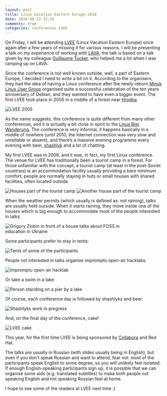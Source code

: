 ```yaml
---
layout: post
title: Linux Vacation Eastern Europe 2018
date: 2018-08-22 13:24
comments: true
categories: conferences LVEE
---
```


On Friday, I will be attending [LVEE](https://lvee.org/) (Linux Vacation Eastern Europe) once again after a few years of missing it for various reasons. I will be presenting a talk on my experience of working with [LAVA](https://validation.linaro.org/); the talk is based on a talk given by my colleague [Guillaume Tucker](https://gtucker.io/), who helped me a lot when I was ramping up on LAVA.

Since the conference is not well known outside, well, a part of Eastern Europe, I decided I need to write a bit on it. According to the organisers, they had the idea of having a Linux conference after the newly reborn [Minsk Linux User Group](https://mlug.linux.by/) organised quite a successful celebration of the ten years anniversary of Debian, and they wanted to have even a bigger event. The first LVEE took place in 2005 in a middle of a forest near [Hrodna](https://en.wikipedia.org/wiki/Hrodna).

![LVEE 2005](/images/posts/lvee2005.jpg)

As the name suggests, this conference is quite different from many other conferences, and it is actually a bit close in spirit to the [Linux Bier Wanderung](https://linuxbierwanderung.com/about.html). The conference is very informal, it happens basically in a middle of nowhere (until 2010, the Internet connection was very slow and unreliable or absent), and there’s a massive evening programme every evening with beer, [shashlyk](https://en.wikipedia.org/wiki/Shashlyk) and a lot of chatting.

My first LVEE was in 2009, and it was, in fact, my first Linux conference. The venue for LVEE has traditionally been a tourist camp in a forest. For those unfamiliar with the concept, a tourist camp (at least in the post-Soviet countries) is an accommodation facility usually providing a bare minimum comfort; people are normally staying in huts or small houses with shared facilities, often located outside.

<img src="/images/posts/lvee2012-house1.jpg" class="img-responsive" style="max-width: 80%;" alt="Houses part of the tourist camp">
<img src="/images/posts/lvee2012-house2.jpg" class="img-responsive" style="max-width: 80%;" alt="Another house part of the tourist camp">

When the weather permits (which usually is defined as: *not raining*), talks are usually held outside. When it starts raining, they move inside one of the houses which is big enough to accommodate most of the people interested in talks.

<img src="/images/posts/lvee2012-in-talk.jpg" class="img-responsive" style="max-width: 80%;" alt="Grigory Zlobin in front of a house talks about FOSS in education in Ukraine">

Some participants prefer to stay in tents:

<img src="/images/posts/lvee2012-tents.jpg" class="img-responsive" style="max-width: 80%;" alt="Tents of some of the participants">

People not interested in talks organise *impromptu* open-air hacklabs:

<img src="/images/posts/lvee2012-hacklab.jpg" class="img-responsive" style="max-width: 80%;" alt="Impromptu open-air hacklab">

Or take a swim in a lake:

<img src="/images/posts/lvee2012-lake.jpg" class="img-responsive" style="max-width: 80%;" alt="Person standing on a pier by a lake">

Of course, each conference day is followed by shashlyks and beer:

<img src="/images/posts/lvee-winter2018-shashlyk.jpg" class="img-responsive" style="max-width: 80%;" alt="Shashlyks work in progress">

And, on the final day of the conference, cake!

<img src="/images/posts/lvee2012-cake.jpg" class="img-responsive" style="max-width: 80%;" alt="LVEE cake">

This year, for the first time LVEE is being sponsored by [Collabora](https://collabora.co.uk/) and Red Hat.

The talks are usually in Russian (with slides usually being in English), but even if you don’t speak Russian and want to attend, fear not: most of the participants speak English to some degree, so you will unlikely feel isolated. If enough English-speaking participants sign up, it is possible that we can organise some aids (e.g. translated subtitles) to make both people not speaking English and not speaking Russian feel at home.

I hope to see some of the readers at LVEE next time :)

